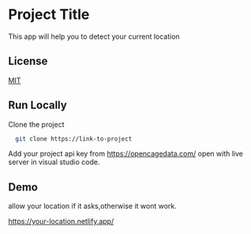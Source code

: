 
# Project Title

This app will help you to detect your current location 


## License

[MIT](https://choosealicense.com/licenses/mit/)


## Run Locally

Clone the project

```bash
  git clone https://link-to-project
```
Add your project api key from https://opencagedata.com/
open with live server in visual studio code.

## Demo
allow your location if it asks,otherwise it wont work.

https://your-location.netlify.app/